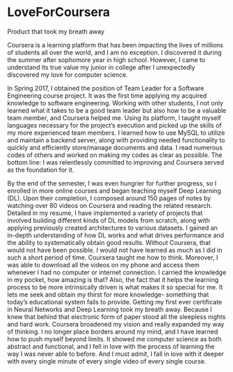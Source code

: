 # LoveForCoursera
Product that took my breath away

Coursera is a learning platform that has been impacting the lives of millions of students all over the world, and I am no exception. I discovered it during the summer after sophomore year in high school. However, I came to understand its true value my junior in college after I unexpectedly discovered my love for computer science.

In Spring 2017, I obtained the position of Team Leader for a Software Engineering course project. It was the first time applying my acquired knowledge to software engineering. Working with other students, I not only learned what it takes to be a good team leader but also how to be a valuable team member, and Coursera helped me. Using its platform, I taught myself languages necessary for the project’s execution and picked up the skills of my more experienced team members. I learned how to use MySQL to utilize and maintain a backend server, along with providing needed functionality to quickly and efficiently store/manage documents and data. I read numerous codes of others and worked on making my codes as clear as possible. The bottom line: I was relentlessly committed to improving and Coursera served as the foundation for it.

By the end of the semester, I was even hungrier for further progress, so I enrolled in more online courses and began teaching myself Deep Learning (DL). Upon their completion, I composed around 150 pages of notes by watching over 80 videos on Coursera and reading the related research. Detailed in my resume, I have implemented a variety of projects that involved building different kinds of DL models from scratch, along with applying previously created architectures to various datasets. I gained an in-depth understanding of how DL works and what drives performance and the ability to systematically obtain good results. Without Coursera, that would not have been possible. I would not have learned as much as I did in such a short period of time. Coursera taught me how to think. Moreover, I was able to download all the videos on my phone and access them whenever I had no computer or internet connection. I carried the knowledge in my pocket, how amazing is that? Also, the fact that it helps the learning process to be more intrinsically driven is what makes it so special for me. It lets me seek and obtain my thirst for more knowledge- something that today’s educational system fails to provide. Getting my first ever certificate in Neural Networks and Deep Learning took my breath away. Because I knew that behind that electronic form of paper stood all the sleepless nights and hard work. Coursera broadened my vision and really expanded my way of thinking. I no longer place borders around my mind, and I have learned how to push myself beyond limits. It showed me computer science as both abstract and functional, and I fell in love with the process of learning the way I was never able to before. And I must admit, I fall in love with it deeper with every single minute of every single video of every single course.
